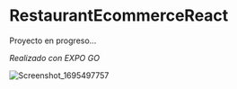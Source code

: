 # RestaurantEcommerceReact

Proyecto en progreso...

_Realizado con EXPO GO_

![Screenshot_1695497757](https://github.com/PaulGuillen/RestaurantEcommerceReact/assets/43099030/04713ad8-e2dc-4940-bdeb-27194af2a2fe)


